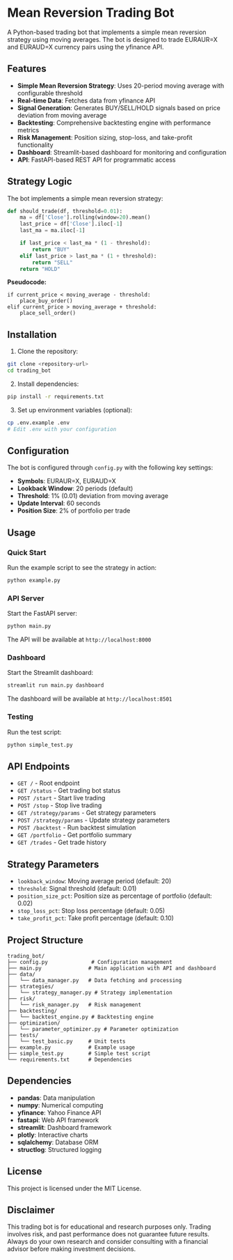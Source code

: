 # Mean Reversion Trading Bot

A Python-based trading bot that implements a simple mean reversion strategy using moving averages. The bot is designed to trade EURAUR=X and EURAUD=X currency pairs using the yfinance API.

## Features

- **Simple Mean Reversion Strategy**: Uses 20-period moving average with configurable threshold
- **Real-time Data**: Fetches data from yfinance API
- **Signal Generation**: Generates BUY/SELL/HOLD signals based on price deviation from moving average
- **Backtesting**: Comprehensive backtesting engine with performance metrics
- **Risk Management**: Position sizing, stop-loss, and take-profit functionality
- **Dashboard**: Streamlit-based dashboard for monitoring and configuration
- **API**: FastAPI-based REST API for programmatic access

## Strategy Logic

The bot implements a simple mean reversion strategy:

```python
def should_trade(df, threshold=0.01):
    ma = df['Close'].rolling(window=20).mean()
    last_price = df['Close'].iloc[-1]
    last_ma = ma.iloc[-1]

    if last_price < last_ma * (1 - threshold):
        return "BUY"
    elif last_price > last_ma * (1 + threshold):
        return "SELL"
    return "HOLD"
```

**Pseudocode:**
```
if current_price < moving_average - threshold:
    place_buy_order()
elif current_price > moving_average + threshold:
    place_sell_order()
```

## Installation

1. Clone the repository:
```bash
git clone <repository-url>
cd trading_bot
```

2. Install dependencies:
```bash
pip install -r requirements.txt
```

3. Set up environment variables (optional):
```bash
cp .env.example .env
# Edit .env with your configuration
```

## Configuration

The bot is configured through `config.py` with the following key settings:

- **Symbols**: EURAUR=X, EURAUD=X
- **Lookback Window**: 20 periods (default)
- **Threshold**: 1% (0.01) deviation from moving average
- **Update Interval**: 60 seconds
- **Position Size**: 2% of portfolio per trade

## Usage

### Quick Start

Run the example script to see the strategy in action:
```bash
python example.py
```

### API Server

Start the FastAPI server:
```bash
python main.py
```

The API will be available at `http://localhost:8000`

### Dashboard

Start the Streamlit dashboard:
```bash
streamlit run main.py dashboard
```

The dashboard will be available at `http://localhost:8501`

### Testing

Run the test script:
```bash
python simple_test.py
```

## API Endpoints

- `GET /` - Root endpoint
- `GET /status` - Get trading bot status
- `POST /start` - Start live trading
- `POST /stop` - Stop live trading
- `GET /strategy/params` - Get strategy parameters
- `POST /strategy/params` - Update strategy parameters
- `POST /backtest` - Run backtest simulation
- `GET /portfolio` - Get portfolio summary
- `GET /trades` - Get trade history

## Strategy Parameters

- `lookback_window`: Moving average period (default: 20)
- `threshold`: Signal threshold (default: 0.01)
- `position_size_pct`: Position size as percentage of portfolio (default: 0.02)
- `stop_loss_pct`: Stop loss percentage (default: 0.05)
- `take_profit_pct`: Take profit percentage (default: 0.10)

## Project Structure

```
trading_bot/
├── config.py              # Configuration management
├── main.py               # Main application with API and dashboard
├── data/
│   └── data_manager.py   # Data fetching and processing
├── strategies/
│   └── strategy_manager.py # Strategy implementation
├── risk/
│   └── risk_manager.py   # Risk management
├── backtesting/
│   └── backtest_engine.py # Backtesting engine
├── optimization/
│   └── parameter_optimizer.py # Parameter optimization
├── tests/
│   └── test_basic.py     # Unit tests
├── example.py            # Example usage
├── simple_test.py        # Simple test script
└── requirements.txt      # Dependencies
```

## Dependencies

- **pandas**: Data manipulation
- **numpy**: Numerical computing
- **yfinance**: Yahoo Finance API
- **fastapi**: Web API framework
- **streamlit**: Dashboard framework
- **plotly**: Interactive charts
- **sqlalchemy**: Database ORM
- **structlog**: Structured logging

## License

This project is licensed under the MIT License.

## Disclaimer

This trading bot is for educational and research purposes only. Trading involves risk, and past performance does not guarantee future results. Always do your own research and consider consulting with a financial advisor before making investment decisions. 